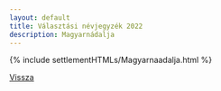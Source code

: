 ```yaml
---
layout: default
title: Választási névjegyzék 2022
description: Magyarnádalja
---
```


{% include settlementHTMLs/Magyarnaadalja.html %}

[Vissza](../)